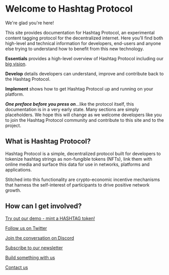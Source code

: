 # Welcome to Hashtag Protocol

We're glad you're here!

This site provides documentation for Hashtag Protocol, an experimental content tagging
protocol for the decentralized internet. Here you’ll find both high-level and
technical information for developers, end-users and anyone else trying to
understand how to benefit from this new technology.

**Essentials** provides a high-level overview of Hashtag Protocol including our [big
vision](/essentials/).

**Develop** details developers can understand, improve and contribute back to the
Hashtag Protocol.

**Implement** shows how to get Hashtag Protocol up and running on your platform.

_**One preface before you press on**_...like the protocol itself, this
documentation is in a very early state. Many sections are simply placeholders.
We hope this will change as we welcome developers like you to join the Hashtag Protocol
community and contribute to this site and to the project.

## What is Hashtag Protocol?

Hashtag Protocol is a simple, decentralized protocol built for developers to tokenize
hashtag strings as non-fungible tokens (NFTs), link them with online media and
surface this data for use in networks, platforms and applications.

Stitched into this functionality are crypto-economic incentive mechanisms that
harness the self-interest of participants to drive positive network growth.

## How can I get involved?

[Try out our demo - mint a HASHTAG token!](https://app.hashtag-protocol.org)

[Follow us on Twitter](https://twitter.com/HashtagProtoHQ)

[Join the conversation on Discord](https://discord.gg/rRXa8QG435)

[Subscribe to our newsletter](https://hashtagprotocol.substack.com)

[Build something with us](https://www.hashtag-protocol.org/build)

[Contact us](mailto:contact@hashtag-protocol.org)

